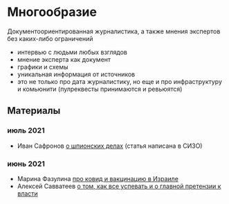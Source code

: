 # Многообразие

Документоориентированная журналистика, а также мнения экспертов без каких-либо ограничений

- интервью с людьми любых взглядов
- мнение эксперта как документ
- графики и схемы
- уникальная информация от источников
- это не только про дата журналистику, но еще и про инфраструктуру и комьюнити (пулреквесты принимаются и ревьюятся)

## Материалы

### июль 2021
- Иван Сафронов [о шпионских делах](2021-07-safronov) (статья написана в СИЗО)

### июнь 2021
- Марина Фазулина [про ковид и вакцинацию в Израиле](2021-06-covid)
- Алексей Савватеев [о том, как все успевать и о главной претензии к власти](https://www.youtube.com/watch?v=XVR2LASgerY)
